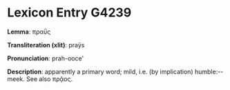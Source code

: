 # Lexicon Entry G4239

**Lemma**: πραΰς

**Transliteration (xlit)**: praÿs

**Pronunciation**: prah-ooce'

**Description**:
apparently a primary word; mild, i.e. (by implication) humble:--meek. See also πρᾷος.

